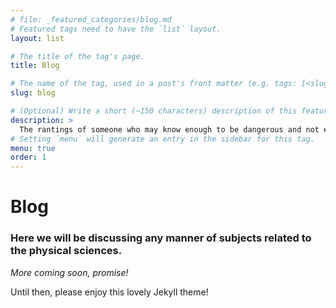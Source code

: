 ```yaml
---
# file: _featured_categories/blog.md
# Featured tags need to have the `list` layout.
layout: list

# The title of the tag's page.
title: Blog

# The name of the tag, used in a post's front matter (e.g. tags: [<slug>]).
slug: blog

# (Optional) Write a short (~150 characters) description of this featured tag.
description: >
  The rantings of someone who may know enough to be dangerous and not enough to stop...
# Setting `menu` will generate an entry in the sidebar for this tag.
menu: true
order: 1
---
```

# Blog

### Here we will be discussing any manner of subjects related to the physical sciences.
_More coming soon, promise!_

Until then, please enjoy this lovely Jekyll theme!
